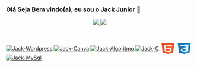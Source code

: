 ### Olá Seja Bem vindo(a), eu sou o Jack Junior 👋 
<div align="center">
  <a href="https://github.com/jackjr1">
  <img height="180em" src="https://github-readme-stats.vercel.app/api?username=jackjr1&show_icons=true&theme=blue-green&include_all_commits=true&count_private=true">
  <img height="145em" src="https://github-readme-stats.vercel.app/api/top-langs/?username=jackjr1&layout=compact&langs_count=7&theme=blue-green">
</div>
  
  ##
  
  <!-- Imagens de linguagens -->
  <div style="display: inline_block"><br>

  <img align="center" alt="Jack-Wordpress" height="30" width="40" src="https://cdn.jsdelivr.net/gh/devicons/devicon/icons/wordpress/wordpress-original.svg">
  <img align="center" alt="Jack-Canva" height="30" width="40" src="https://cdn.jsdelivr.net/gh/devicons/devicon/icons/canva/canva-original.svg">  
  <img align="center" alt="Jack-Algoritmo" height="30" width="40" src="https://cdn.jsdelivr.net/gh/devicons/devicon/icons/thealgorithms/thealgorithms-original.svg">
  <img align="center" alt="Jack-C" height="30" width="40" src="https://cdn.jsdelivr.net/gh/devicons/devicon/icons/c/c-original.svg">
  <img align="center" alt="Jack-HTML" height="30" width="40" src="https://raw.githubusercontent.com/devicons/devicon/master/icons/html5/html5-original.svg">
  <img align="center" alt="Jack-CSS" height="30" width="40" src="https://raw.githubusercontent.com/devicons/devicon/master/icons/css3/css3-original.svg">
  <img align="center" alt="Jack-MySql" height="30" width="40" src="https://cdn.jsdelivr.net/gh/devicons/devicon/icons/mysql/mysql-plain.svg">    

    
</div>


<!--
**jackjr1/jackjr1** is a ✨ _special_ ✨ repository because its `README.md` (this file) appears on your GitHub profile.

Here are some ideas to get you started:

- 🔭 I’m currently working on ...
- 🌱 I’m currently learning ...
- 👯 I’m looking to collaborate on ...
- 🤔 I’m looking for help with ...
- 💬 Ask me about ...
- 📫 How to reach me: ...
- 😄 Pronouns: ...
- ⚡ Fun fact: ...
-->
